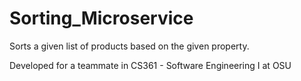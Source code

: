 # Sorting_Microservice
Sorts a given list of products based on the given property.

Developed for a teammate in CS361 - Software Engineering I at OSU
